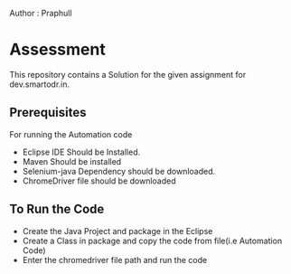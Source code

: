 Author : Praphull
# Assessment
This repository contains a Solution for the given assignment for  dev.smartodr.in.

## Prerequisites
For running the Automation code
- Eclipse IDE Should be Installed.
- Maven Should be installed
- Selenium-java Dependency should be downloaded.
- ChromeDriver file should be downloaded 
  

## To Run the Code

- Create the Java Project and package in the Eclipse
- Create a Class in package and copy the code from file(i.e Automation Code)
- Enter the chromedriver file path and run the code
